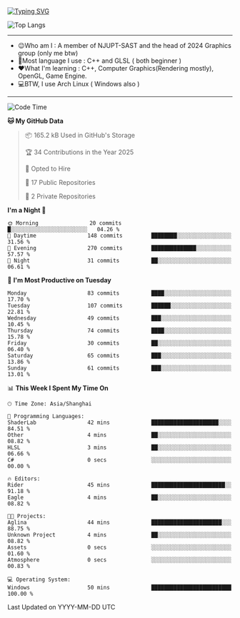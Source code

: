 <a href="https://git.io/typing-svg">
  <img src="https://readme-typing-svg.demolab.com?font=Fira+Code&pause=1000&random=false&width=435&separator=%3D&lines=std%3A%3Aprintln(%22Hello,+world!%22);" alt="Typing SVG" />
</a>

![Top Langs](https://github-readme-stats.vercel.app/api/top-langs/?username=FOTH0626&theme=transparent)

---

- 😉Who am I : A member of NJUPT-SAST and the head of 2024 Graphics group (only me btw)
- 📖Most language I use : C++ and GLSL ( both beginner )
- ❤What I'm learning : C++, Computer Graphics(Rendering mostly), OpenGL, Game Engine.
- 💻BTW, I use Arch Linux ( Windows also )
---
<!--START_SECTION:waka-->
![Code Time](http://img.shields.io/badge/Code%20Time-130%20hrs%2035%20mins-blue)

**🐱 My GitHub Data** 

> 📦 165.2 kB Used in GitHub's Storage 
 > 
> 🏆 34 Contributions in the Year 2025
 > 
> 💼 Opted to Hire
 > 
> 📜 17 Public Repositories 
 > 
> 🔑 2 Private Repositories 
 > 
**I'm a Night 🦉** 

```text
🌞 Morning                20 commits          █░░░░░░░░░░░░░░░░░░░░░░░░   04.26 % 
🌆 Daytime                148 commits         ████████░░░░░░░░░░░░░░░░░   31.56 % 
🌃 Evening                270 commits         ██████████████░░░░░░░░░░░   57.57 % 
🌙 Night                  31 commits          ██░░░░░░░░░░░░░░░░░░░░░░░   06.61 % 
```
📅 **I'm Most Productive on Tuesday** 

```text
Monday                   83 commits          ████░░░░░░░░░░░░░░░░░░░░░   17.70 % 
Tuesday                  107 commits         ██████░░░░░░░░░░░░░░░░░░░   22.81 % 
Wednesday                49 commits          ███░░░░░░░░░░░░░░░░░░░░░░   10.45 % 
Thursday                 74 commits          ████░░░░░░░░░░░░░░░░░░░░░   15.78 % 
Friday                   30 commits          ██░░░░░░░░░░░░░░░░░░░░░░░   06.40 % 
Saturday                 65 commits          ███░░░░░░░░░░░░░░░░░░░░░░   13.86 % 
Sunday                   61 commits          ███░░░░░░░░░░░░░░░░░░░░░░   13.01 % 
```


📊 **This Week I Spent My Time On** 

```text
🕑︎ Time Zone: Asia/Shanghai

💬 Programming Languages: 
ShaderLab                42 mins             █████████████████████░░░░   84.51 % 
Other                    4 mins              ██░░░░░░░░░░░░░░░░░░░░░░░   08.82 % 
HLSL                     3 mins              ██░░░░░░░░░░░░░░░░░░░░░░░   06.66 % 
C#                       0 secs              ░░░░░░░░░░░░░░░░░░░░░░░░░   00.00 % 

🔥 Editors: 
Rider                    45 mins             ███████████████████████░░   91.18 % 
Eagle                    4 mins              ██░░░░░░░░░░░░░░░░░░░░░░░   08.82 % 

🐱‍💻 Projects: 
Aglina                   44 mins             ██████████████████████░░░   88.75 % 
Unknown Project          4 mins              ██░░░░░░░░░░░░░░░░░░░░░░░   08.82 % 
Assets                   0 secs              ░░░░░░░░░░░░░░░░░░░░░░░░░   01.60 % 
Atmosphere               0 secs              ░░░░░░░░░░░░░░░░░░░░░░░░░   00.83 % 

💻 Operating System: 
Windows                  50 mins             █████████████████████████   100.00 % 
```


 Last Updated on YYYY-MM-DD UTC
<!--END_SECTION:waka-->

